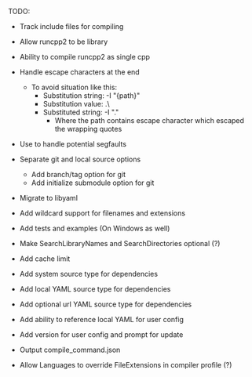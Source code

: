 TODO:
- Track include files for compiling
- Allow runcpp2 to be library
- Ability to compile runcpp2 as single cpp

- Handle escape characters at the end
    - To avoid situation like this:
        - Substitution string: -I "{path}"
        - Substitution value: .\
        - Substituted string: -I ".\"
            - Where the path contains escape character which escaped the wrapping quotes
- Use <csignal> to handle potential segfaults
- Separate git and local source options
    - Add branch/tag option for git
    - Add initialize submodule option for git
- Migrate to libyaml
- Add wildcard support for filenames and extensions
- Add tests and examples (On Windows as well)
- Make SearchLibraryNames and SearchDirectories optional (?)
- Add cache limit
- Add system source type for dependencies
- Add local YAML source type for dependencies
- Add optional url YAML source type for dependencies
- Add ability to reference local YAML for user config
- Add version for user config and prompt for update
- Output compile_command.json
- Allow Languages to override FileExtensions in compiler profile (?)

